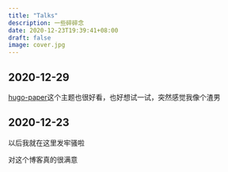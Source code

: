 ```yaml
---
title: "Talks"
description: 一些碎碎念
date: 2020-12-23T19:39:41+08:00
draft: false
image: cover.jpg
---
```


## 2020-12-29

[hugo-paper](https://github.com/nanxiaobei/hugo-paper)这个主题也很好看，也好想试一试，突然感觉我像个渣男

## 2020-12-23

以后我就在这里发牢骚啦

对这个博客真的很满意
